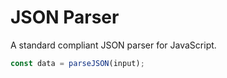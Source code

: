 # JSON Parser

A standard compliant JSON parser for JavaScript.

```js
const data = parseJSON(input);
```
